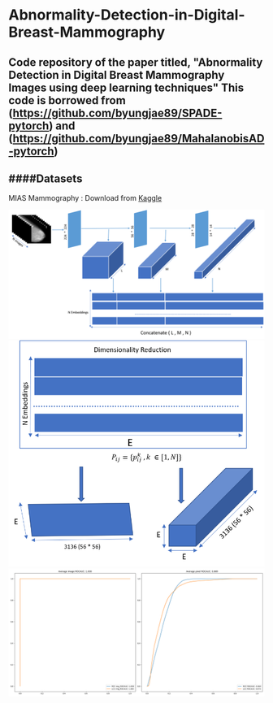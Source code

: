 # Abnormality-Detection-in-Digital-Breast-Mammography
Code repository of the paper titled, "Abnormality Detection in Digital Breast Mammography Images using deep learning techniques"
This code is borrowed from (https://github.com/byungjae89/SPADE-pytorch) and (https://github.com/byungjae89/MahalanobisAD-pytorch)
---
####Datasets 
---
MIAS Mammography : Download from [Kaggle](https://www.kaggle.com/kmader/mias-mammography)

![Architechture_1](./assets/Figure3.png "Architechture 1st Part")
![Architechture_2](./assets/Figure4.png "Architechture 2nd Part")
![ROC score](./mias_results/roc_curve.png "ROC curve")
 
